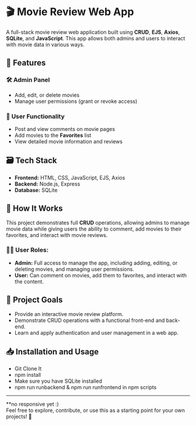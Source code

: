 # 🎬 Movie Review Web App

A full-stack movie review web application built using **CRUD**, **EJS**, **Axios**, **SQLite**, and **JavaScript**. This app allows both admins and users to interact with movie data in various ways.

## 🔧 Features

### 🛠 **Admin Panel**
- Add, edit, or delete movies
- Manage user permissions (grant or revoke access)

### 👤 **User Functionality**
- Post and view comments on movie pages
- Add movies to the **Favorites** list
- View detailed movie information and reviews

## 🗃️ Tech Stack

- **Frontend:** HTML, CSS, JavaScript, EJS, Axios  
- **Backend:** Node.js, Express  
- **Database:** SQLite

## 📌 How It Works

This project demonstrates full **CRUD** operations, allowing admins to manage movie data while giving users the ability to comment, add movies to their favorites, and interact with movie reviews. 

### 🧑‍💻 User Roles:
- **Admin:** Full access to manage the app, including adding, editing, or deleting movies, and managing user permissions.
- **User:** Can comment on movies, add them to favorites, and interact with the content.

## 🌟 Project Goals
- Provide an interactive movie review platform.
- Demonstrate CRUD operations with a functional front-end and back-end.
- Learn and apply authentication and user management in a web app.

## 📥 Installation and Usage
- Git Clone It
- npm install
- Make sure you have SQLite installed
- npm run runbackend & npm run runfrontend in npm scripts
---
**no responsive yet :) <br>
Feel free to explore, contribute, or use this as a starting point for your own projects! 🚀
